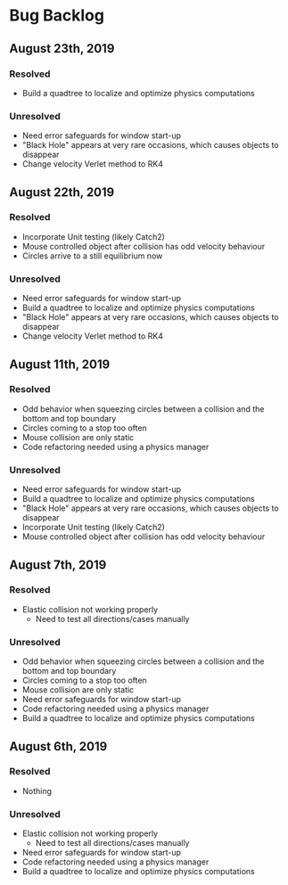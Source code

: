 # Bug Backlog

## August 23th, 2019

### Resolved
- Build a quadtree to localize and optimize physics computations

### Unresolved
- Need error safeguards for window start-up
- "Black Hole" appears at very rare occasions, which causes objects to disappear
- Change velocity Verlet method to RK4

## August 22th, 2019

### Resolved
- Incorporate Unit testing (likely Catch2)
- Mouse controlled object after collision has odd velocity behaviour
- Circles arrive to a still equilibrium now

### Unresolved
- Need error safeguards for window start-up
- Build a quadtree to localize and optimize physics computations
- "Black Hole" appears at very rare occasions, which causes objects to disappear
- Change velocity Verlet method to RK4

## August 11th, 2019

### Resolved
- Odd behavior when squeezing circles between a collision and the bottom and top boundary
- Circles coming to a stop too often
- Mouse collision are only static
- Code refactoring needed using a physics manager

### Unresolved
- Need error safeguards for window start-up
- Build a quadtree to localize and optimize physics computations
- "Black Hole" appears at very rare occasions, which causes objects to disappear
- Incorporate Unit testing (likely Catch2)
- Mouse controlled object after collision has odd velocity behaviour

## August 7th, 2019

### Resolved
- Elastic collision not working properly
    - Need to test all directions/cases manually

### Unresolved
- Odd behavior when squeezing circles between a collision and the bottom and top boundary
- Circles coming to a stop too often
- Mouse collision are only static
- Need error safeguards for window start-up
- Code refactoring needed using a physics manager
- Build a quadtree to localize and optimize physics computations

## August 6th, 2019

### Resolved
- Nothing

### Unresolved
- Elastic collision not working properly
    - Need to test all directions/cases manually
- Need error safeguards for window start-up
- Code refactoring needed using a physics manager
- Build a quadtree to localize and optimize physics computations